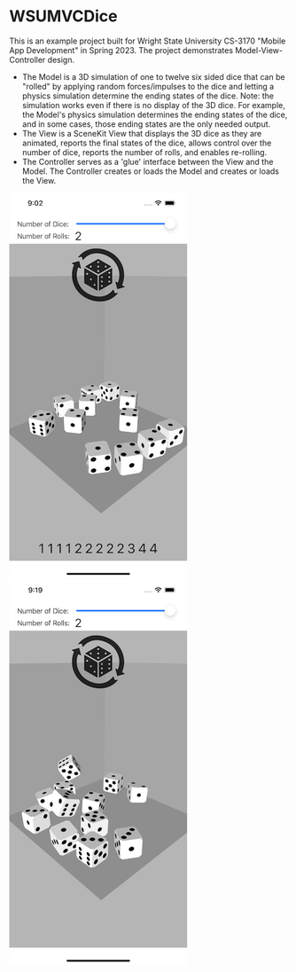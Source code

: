 # WSUMVCDice

This is an example project built for Wright State University CS-3170 "Mobile App Development" in Spring 2023. The project demonstrates Model-View-Controller design.
 
- The Model is a 3D simulation of one to twelve six sided dice that can be "rolled" by applying random forces/impulses to the dice and letting a physics simulation determine the ending states of the dice. Note: the simulation works even if there is no display of the 3D dice. For example, the Model's physics simulation determines the ending states of the dice, and in some cases, those ending states are the only needed output.
- The View is a SceneKit View that displays the 3D dice as they are animated, reports the final states of the dice, allows control over the number of dice, reports the number of rolls, and enables re-rolling.
- The Controller serves as a 'glue' interface between the View and the Model. The Controller creates or loads the Model and creates or loads the View.

![Screenshot of Dice Rolling Simulation](./SimulatorScreenShotiPhone14Plus.png "Screenshot of Dice Rolling Simulation") ![Another Screenshot of Dice Rolling Simulation](./SimulatorScreenShotiPhone14Plus-2.png "Another Screenshot of Dice Rolling Simulation")

